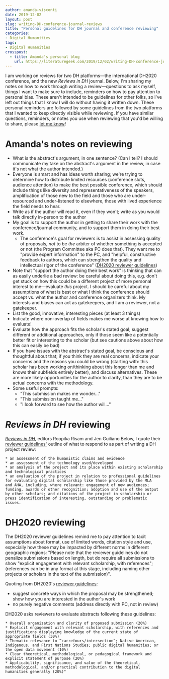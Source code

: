 ```yaml
---
author: amanda-visconti
date: 2019-12-02
layout: post
slug: writing-DH-conference-journal-reviews
title: "Personal guidelines for DH journal and conference reviewing"
categories:
- Digital Humanities
tags:
- Digital Humanities
crosspost: 
  - title: Amanda's personal blog  
    url: https://literaturegeek.com/2019/12/02/writing-DH-conference-journal-reviews
---
```


I am working on reviews for two DH platforms—the international DH2020 conference, and the new *Reviews in DH* journal. Below, I'm sharing my notes on how to work through writing a review—questions to ask myself, things I want to make sure to include, reminders on how to pay attention to personal bias. These aren't intended to be guidelines for other folks, so I've left out things that I know I will do without having it written down. These personal reminders are followed by some guidelines from the two platforms that I wanted to keep directly visible while reviewing. If you have similar questions, reminders, or notes you use when reviewing that you'd be willing to share, please [let me know](https://twitter.com/literature_geek)!

# Amanda's notes on reviewing
* What is the abstract's argument, in one sentence? (Can I tell? I should communicate my take on the abstract's argument in the review, in case it's not what the author intended.)
* Everyone is smart and has ideas worth sharing; we're trying to determine how to distribute limited resources (conference slots, audience attention) to make the best possible conference, which should include things like diversity and representativeness of the speakers, amplification of those new to the field and those who are under-resourced and under-listened to elsewhere, those with lived experience the field needs to hear.
* Write as if the author will read it, even if they won't; write as you would talk directly in-person to the author
* My goal is to support the author in getting to share their work with the conference/journal community, and to support them in doing their best work.
  * The conference's goal for reviewers is to assist in assessing quality of proposals, *not* to be *the* arbiter of whether something is accepted or not (the Program Committee aka PC does that). They want me to "provide expert information" to the PC, and "helpful, constructive feedback to authors, which can strengthen the quality and intellectual rigor of the conference" ([DH2020 reviewer guidelines](https://dh2020.adho.org/reviewer-guidelines/))
* Note that "support the author doing their best work" is thinking that can as easily underlie a bad review: be careful about doing this, e.g. don't get stuck on how this could be a different project of more personal interest to me—evaluate *this* project. I should be careful about my assumptions of what is best or what I think the conference should accept vs. what the author and conference organizers think. My interests and biases can act as gatekeepers, and I am a reviewer, not a gatekeeper.
* List the good, innovative, interesting pieces (at least 3 things)
* Indicate where non-overlap of fields makes me worse at knowing how to evaluate!
* Evaluate how the approach fits the scholar's stated goal; suggest different or additional approaches, only if those seem like a potentially better fit or interesting to the scholar (but see cautions above about how this can easily be bad)
* If you have issues with the abstract's stated goal, be conscious and thoughtful about that; if you think they are real concerns, indicate your concerns and the reasons you could be wrong (starting with: this scholar has been working on/thinking about this longer than me and knows their subfields entirely better), and discuss alternatives. These are more likely opportunities for the author to clarify, than they are to be actual concerns with the methodology.
* Some useful prompts:
  * "This submission makes me wonder..."
  * "This submission taught me..."
  * "I look forward to see how the author will..."

# *Reviews in DH* reviewing
[*Reviews in DH*](https://reviewsindh.pubpub.org/ ), editors Roopika Risam and Jen Guiliano
Below, I quote their [reviewer guidelines'](https://reviewsindh.pubpub.org/review-process) outline of what to respond to as part of writing a DH project review:
```
* an assessment of the humanistic claims and evidence
* an assessment of the technology used/developed
* an analysis of the project and its place within existing scholarship and technological practices
* an evaluation of the project in relation to professional guidelines for evaluating digital scholarship like those provided by the MLA
and AHA, including, where relevant: engagement of new audiences; funding, awards or other recognition; adoption and use of the output by other scholars; and citations of the project in scholarship or press identification of interesting, outstanding or problematic issues.
```

# DH2020 reviewing
The DH2020 reviewer guidelines remind me to pay attention to tacit assumptions about format, use of limited words, citation style and use, especially how these may be impacted by different norms in different geographic regions: "Please note that the reviewer guidelines do not penalize submissions based on length, but do require all submissions to show "explicit engagement with relevant scholarship, with references"; (references can be in any format at this stage, including naming other projects or scholars in the text of the submission)".

Quoting from DH2020's [reviewer guidelines](https://dh2020.adho.org/reviewer-guidelines/):
* suggest concrete ways in which the proposal may be strengthened; show how you are interested in the author's work
* no purely negative comments (address directly with PC, not in review)

DH2020 asks reviewers to evaluate abstracts following these guidelines:
```
* Overall organization and clarity of proposed submission (20%)
* Explicit engagement with relevant scholarship, with references and justifications displaying knowledge of the current state of appropriate fields (30%)
* Thematic relevance to “carrefours/intersection”; Native American, Indigenous, and First Nations Studies; public digital humanities; or the open data movement (10%)
* Clear theoretical, methodological, or pedagogical framework and explicit statement of purpose (20%)
* Applicability, significance, and value of the theoretical, methodological, and/or practical contribution to the digital humanities generally (20%)"
```
